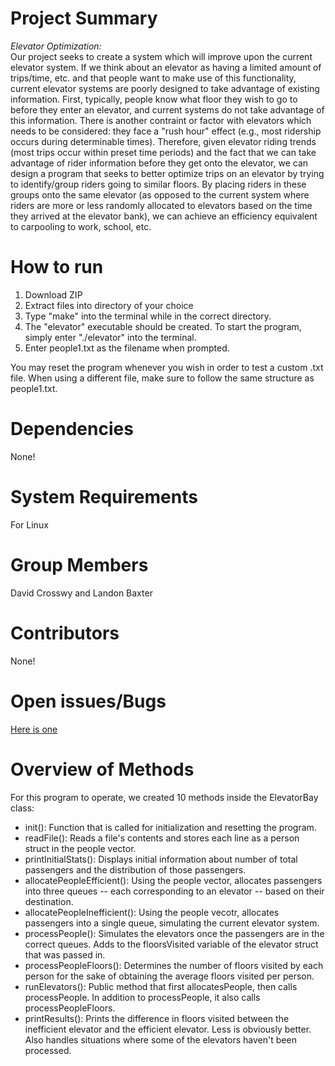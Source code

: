 # Project Summary
*Elevator Optimization:*  
Our project seeks to create a system which will improve upon the current elevator system. If we think about an elevator as having a limited amount of trips/time, etc. and that people want to make use of this functionality, current elevator systems are poorly designed to take advantage of existing information. First, typically, people know what floor they wish to go to before they enter an elevator, and current systems do not take advantage of this information. There is another contraint or factor with elevators which needs to be considered: they face a "rush hour" effect (e.g., most ridership occurs during determinable times). Therefore, given elevator riding trends (most trips occur within preset time periods) and the fact that we can take advantage of rider information before they get onto the elevator, we can design a program that seeks to better optimize trips on an elevator by trying to identify/group riders going to similar floors. By placing riders in these groups onto the same elevator (as opposed to the current system where riders are more or less randomly allocated to elevators based on the time they arrived at the elevator bank), we can achieve an efficiency equivalent to carpooling to work, school, etc.  

# How to run

1) Download ZIP   
2) Extract files into directory of your choice   
3) Type "make" into the terminal while in the correct directory.   
4) The "elevator" executable should be created. To start the program, simply enter "./elevator" into the terminal.   
5) Enter people1.txt as the filename when prompted.    

You may reset the program whenever you wish in order to test a custom .txt file. When using a different file, make sure to follow the same structure as people1.txt.    

# Dependencies  
None!

# System Requirements 
For Linux  

# Group Members  
David Crosswy and Landon Baxter  

# Contributors  
None!  

# Open issues/Bugs  
[Here is one](https://github.com/crosswise1/crosswy_baxter_CSCI2270_FinalProject/issues/2)   

# Overview of Methods  

For this program to operate, we created 10 methods inside the ElevatorBay class:  
+ init(): Function that is called for initialization and resetting the program.
+ readFile(): Reads a file's contents and stores each line as a person struct in the people vector.
+ printInitialStats(): Displays initial information about number of total passengers and the distribution of those passengers.
+ allocatePeopleEfficient(): Using the people vector, allocates passengers into three queues -- each corresponding to an elevator -- based on their destination.
+ allocatePeopleInefficient(): Using the people vecotr, allocates passengers into a single queue, simulating the current elevator system.
+ processPeople(): Simulates the elevators once the passengers are in the correct queues. Adds to the floorsVisited variable of the elevator struct that was passed in.
+ processPeopleFloors(): Determines the number of floors visited by each person for the sake of obtaining the average floors visited per person. 
+ runElevators(): Public method that first allocatesPeople, then calls processPeople. In addition to processPeople, it also calls processPeopleFloors.
+ printResults(): Prints the difference in floors visited between the inefficient elevator and the efficient elevator. Less is obviously better. Also handles situations where some of the elevators haven't been processed.  
